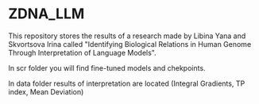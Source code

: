 # ZDNA_LLM

This repository stores the results of a research made by Libina Yana and Skvortsova Irina called "Identifying Biological Relations in Human Genome
Through Interpretation of Language Models".

In scr folder you will find fine-tuned models and chekpoints.

In data folder results of interpretation are located (Integral Gradients, TP index, Mean Deviation)